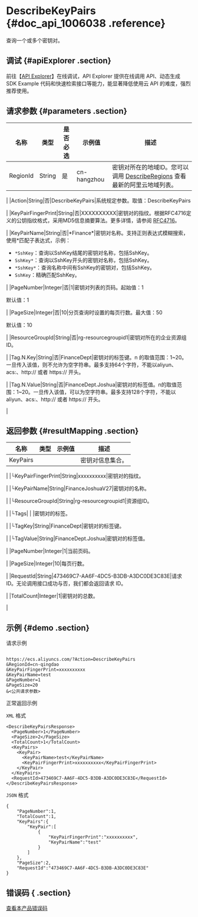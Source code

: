 # DescribeKeyPairs {#doc_api_1006038 .reference}

查询一个或多个密钥对。

## 调试 {#apiExplorer .section}

前往【[API Explorer](https://api.aliyun.com/#product=Ecs&api=DescribeKeyPairs)】在线调试，API Explorer 提供在线调用 API、动态生成 SDK Example 代码和快速检索接口等能力，能显著降低使用云 API 的难度，强烈推荐使用。

## 请求参数 {#parameters .section}

|名称|类型|是否必选|示例值|描述|
|--|--|----|---|--|
|RegionId|String|是|cn-hangzhou|密钥对所在的地域ID。您可以调用 [DescribeRegions](~~25609~~) 查看最新的阿里云地域列表。

 |
|Action|String|否|DescribeKeyPairs|系统规定参数。取值：DescribeKeyPairs

 |
|KeyPairFingerPrint|String|否|XXXXXXXXXX|密钥对的指纹。根据RFC4716定义的公钥指纹格式，采用MD5信息摘要算法。更多详情，请参阅 [RFC4716](https://tools.ietf.org/html/rfc4716)。

 |
|KeyPairName|String|否|\*Finance\*|密钥对名称。支持正则表达式模糊搜索，使用\*匹配子表达式，示例：

 -   `*SshKey`：查询以SshKey结尾的密钥对名称，包括SshKey。
-   `SshKey*`：查询以SshKey开头的密钥对名称，包括SshKey。
-   `*SshKey*`：查询名称中间有SshKey的密钥对，包括SshKey。
-   `SshKey`：精确匹配SshKey。

 |
|PageNumber|Integer|否|1|密钥对列表的页码。起始值：1

 默认值：1

 |
|PageSize|Integer|否|10|分页查询时设置的每页行数。最大值：50

 默认值：10

 |
|ResourceGroupId|String|否|rg-resourcegroupid1|密钥对所在的企业资源组ID。

 |
|Tag.N.Key|String|否|FinanceDept|密钥对的标签键。n 的取值范围：1~20。一旦传入该值，则不允许为空字符串。最多支持64个字符，不能以aliyun、acs:、http:// 或者 https:// 开头。

 |
|Tag.N.Value|String|否|FinanceDept.Joshua|密钥对的标签值。n的取值范围：1~20。一旦传入该值，可以为空字符串。最多支持128个字符，不能以aliyun、acs:、http:// 或者 https:// 开头。

 |

## 返回参数 {#resultMapping .section}

|名称|类型|示例值|描述|
|--|--|---|--|
|KeyPairs| | |密钥对信息集合。

 |
|└KeyPairFingerPrint|String|xxxxxxxxxx|密钥对的指纹。

 |
|└KeyPairName|String|FinanceJoshuaV27|密钥对的名称。

 |
|└ResourceGroupId|String|rg-resourcegroupid1|资源组ID。

 |
|└Tags| | |密钥对的标签。

 |
|└TagKey|String|FinanceDept|密钥对的标签键。

 |
|└TagValue|String|FinanceDept.Joshua|密钥对的标签值。

 |
|PageNumber|Integer|1|当前页码。

 |
|PageSize|Integer|10|每页行数。

 |
|RequestId|String|473469C7-AA6F-4DC5-B3DB-A3DC0DE3C83E|请求 ID。无论调用接口成功与否，我们都会返回请求 ID。

 |
|TotalCount|Integer|1|密钥对的总数。

 |

## 示例 {#demo .section}

请求示例

``` {#request_demo}

https://ecs.aliyuncs.com/?Action=DescribeKeyPairs
&RegionId=cn-qingdao
&KeyPairFingerPrint=xxxxxxxxxx
&KeyPairName=test
&PageNumber=1
&PageSize=20
&<公共请求参数>

```

正常返回示例

`XML` 格式

``` {#xml_return_success_demo}
<DescribeKeyPairsResponse>
  <PageNumber>1</PageNumber>
  <PageSize>2</PageSize>
  <TotalCount>1</TotalCount>
  <KeyPairs>
    <KeyPair>
      <KeyPairName>test</KeyPairName>
      <KeyPairFingerPrint>xxxxxxxxxx</KeyPairFingerPrint>
    </KeyPair>
  </KeyPairs>
  <RequestId>473469C7-AA6F-4DC5-B3DB-A3DC0DE3C83E</RequestId>
</DescribeKeyPairsResponse>

```

`JSON` 格式

``` {#json_return_success_demo}
{
	"PageNumber":1,
	"TotalCount":1,
	"KeyPairs":{
		"KeyPair":[
			{
				"KeyPairFingerPrint":"xxxxxxxxxx",
				"KeyPairName":"test"
			}
		]
	},
	"PageSize":2,
	"RequestId":"473469C7-AA6F-4DC5-B3DB-A3DC0DE3C83E"
}
```

## 错误码 { .section}

[查看本产品错误码](https://error-center.aliyun.com/status/product/Ecs)

